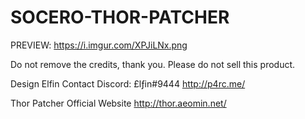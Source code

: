 # SOCERO-THOR-PATCHER
PREVIEW: https://i.imgur.com/XPJiLNx.png

Do not remove the credits, thank you.
Please do not sell this product.

Design Elfin
Contact
Discord: £lƒin#9444
http://p4rc.me/

Thor Patcher Official Website
http://thor.aeomin.net/

